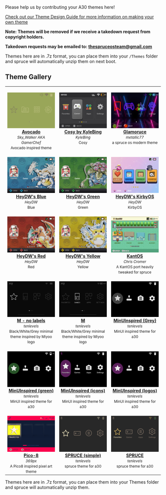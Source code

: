 Please help us by contributing your A30 themes here!


[Check out our Theme Design Guide for more information on making your own theme](https://github.com/spruceUI/spruceOS/wiki/09.-Theme-Design-guide)

**Note: Themes will be removed if we receive a takedown request from copyright holders.**

**Takedown requests may be emailed to: thespruceosteam@gmail.com**

Themes here are in .7z format, you can place them into your `/Themes` folder and spruce will automatically unzip them on next boot.


## Theme Gallery

<table align="center">
<tr>
<td align="center" valign="top" width="33.33%">
        <br/>
        <a href="https://raw.githubusercontent.com/spruceUI/Themes/main/PackedThemes/Avocado.7z">
        <img title="Avocado" width="200px" src="https://raw.githubusercontent.com/spruceUI/Themes/main/Themes/Avocado/preview.png" /><br/>
        <b>Avocado</b></a><br/>
        <small><i>Sky_Walker AKA GamerChef</i></small><br/>
        <small>Avocado inspired theme</small><br/>
        </td>
<td align="center" valign="top" width="33.33%">
        <br/>
        <a href="https://raw.githubusercontent.com/spruceUI/Themes/main/PackedThemes/Cosy%20by%20KyleBing.7z">
        <img title="Cosy by KyleBing" width="200px" src="https://raw.githubusercontent.com/spruceUI/Themes/main/Themes/Cosy%20by%20KyleBing/preview.png" /><br/>
        <b>Cosy by KyleBing</b></a><br/>
        <small><i>KyleBing</i></small><br/>
        <small>Cosy</small><br/>
        </td>
<td align="center" valign="top" width="33.33%">
        <br/>
        <a href="https://raw.githubusercontent.com/spruceUI/Themes/main/PackedThemes/Glamoruce.7z">
        <img title="Glamoruce" width="200px" src="https://raw.githubusercontent.com/spruceUI/Themes/main/Themes/Glamoruce/preview.png" /><br/>
        <b>Glamoruce</b></a><br/>
        <small><i>metallic77</i></small><br/>
        <small>a spruce os modern theme</small><br/>
        </td>
</tr>
<tr>
<td align="center" valign="top" width="33.33%">
        <br/>
        <a href="https://raw.githubusercontent.com/spruceUI/Themes/main/PackedThemes/HeyDW's%20Blue.7z">
        <img title="HeyDW's Blue" width="200px" src="https://raw.githubusercontent.com/spruceUI/Themes/main/Themes/HeyDW's%20Blue/preview.png" /><br/>
        <b>HeyDW's Blue</b></a><br/>
        <small><i>HeyDW</i></small><br/>
        <small>Blue</small><br/>
        </td>
<td align="center" valign="top" width="33.33%">
        <br/>
        <a href="https://raw.githubusercontent.com/spruceUI/Themes/main/PackedThemes/HeyDW's%20Green.7z">
        <img title="HeyDW's Green" width="200px" src="https://raw.githubusercontent.com/spruceUI/Themes/main/Themes/HeyDW's%20Green/preview.png" /><br/>
        <b>HeyDW's Green</b></a><br/>
        <small><i>HeyDW</i></small><br/>
        <small>Green</small><br/>
        </td>
<td align="center" valign="top" width="33.33%">
        <br/>
        <a href="https://raw.githubusercontent.com/spruceUI/Themes/main/PackedThemes/HeyDW's%20KirbyOS.7z">
        <img title="HeyDW's KirbyOS" width="200px" src="https://raw.githubusercontent.com/spruceUI/Themes/main/Themes/HeyDW's%20KirbyOS/preview.png" /><br/>
        <b>HeyDW's KirbyOS</b></a><br/>
        <small><i>HeyDW</i></small><br/>
        <small>KirbyOS</small><br/>
        </td>
</tr>
<tr>
<td align="center" valign="top" width="33.33%">
        <br/>
        <a href="https://raw.githubusercontent.com/spruceUI/Themes/main/PackedThemes/HeyDW's%20Red.7z">
        <img title="HeyDW's Red" width="200px" src="https://raw.githubusercontent.com/spruceUI/Themes/main/Themes/HeyDW's%20Red/preview.png" /><br/>
        <b>HeyDW's Red</b></a><br/>
        <small><i>HeyDW</i></small><br/>
        <small>Red</small><br/>
        </td>
<td align="center" valign="top" width="33.33%">
        <br/>
        <a href="https://raw.githubusercontent.com/spruceUI/Themes/main/PackedThemes/HeyDW's%20Yellow.7z">
        <img title="HeyDW's Yellow" width="200px" src="https://raw.githubusercontent.com/spruceUI/Themes/main/Themes/HeyDW's%20Yellow/preview.png" /><br/>
        <b>HeyDW's Yellow</b></a><br/>
        <small><i>HeyDW</i></small><br/>
        <small>Yellow</small><br/>
        </td>
<td align="center" valign="top" width="33.33%">
        <br/>
        <a href="https://raw.githubusercontent.com/spruceUI/Themes/main/PackedThemes/KantOS.7z">
        <img title="KantOS" width="200px" src="https://raw.githubusercontent.com/spruceUI/Themes/main/Themes/KantOS/preview.png" /><br/>
        <b>KantOS</b></a><br/>
        <small><i>Chris Cromer</i></small><br/>
        <small>A KantOS port heavily tweaked for spruce</small><br/>
        </td>
</tr>
<tr>
<td align="center" valign="top" width="33.33%">
        <br/>
        <a href="https://raw.githubusercontent.com/spruceUI/Themes/main/PackedThemes/M%20-%20no%20labels.7z">
        <img title="M - no labels" width="200px" src="https://raw.githubusercontent.com/spruceUI/Themes/main/Themes/M%20-%20no%20labels/preview.png" /><br/>
        <b>M - no labels</b></a><br/>
        <small><i>tenlevels</i></small><br/>
        <small>Black/White/Grey minimal theme inspired by Miyoo logo</small><br/>
        </td>
<td align="center" valign="top" width="33.33%">
        <br/>
        <a href="https://raw.githubusercontent.com/spruceUI/Themes/main/PackedThemes/M.7z">
        <img title="M" width="200px" src="https://raw.githubusercontent.com/spruceUI/Themes/main/Themes/M/preview.png" /><br/>
        <b>M</b></a><br/>
        <small><i>tenlevels</i></small><br/>
        <small>Black/White/Grey minimal theme inspired by Miyoo logo</small><br/>
        </td>
<td align="center" valign="top" width="33.33%">
        <br/>
        <a href="https://raw.githubusercontent.com/spruceUI/Themes/main/PackedThemes/MinUInspired%20(Grey).7z">
        <img title="MinUInspired (Grey)" width="200px" src="https://raw.githubusercontent.com/spruceUI/Themes/main/Themes/MinUInspired%20(Grey)/preview.png" /><br/>
        <b>MinUInspired (Grey)</b></a><br/>
        <small><i>tenlevels</i></small><br/>
        <small>MinUI inspired theme for a30</small><br/>
        </td>
</tr>
<tr>
<td align="center" valign="top" width="33.33%">
        <br/>
        <a href="https://raw.githubusercontent.com/spruceUI/Themes/main/PackedThemes/MinUInspired%20(green).7z">
        <img title="MinUInspired (green)" width="200px" src="https://raw.githubusercontent.com/spruceUI/Themes/main/Themes/MinUInspired%20(green)/preview.png" /><br/>
        <b>MinUInspired (green)</b></a><br/>
        <small><i>tenlevels</i></small><br/>
        <small>MinUI inspired theme for a30</small><br/>
        </td>
<td align="center" valign="top" width="33.33%">
        <br/>
        <a href="https://raw.githubusercontent.com/spruceUI/Themes/main/PackedThemes/MinUInspired%20(icons).7z">
        <img title="MinUInspired (icons)" width="200px" src="https://raw.githubusercontent.com/spruceUI/Themes/main/Themes/MinUInspired%20(icons)/preview.png" /><br/>
        <b>MinUInspired (icons)</b></a><br/>
        <small><i>tenlevels</i></small><br/>
        <small>MinUI inspired theme for a30</small><br/>
        </td>
<td align="center" valign="top" width="33.33%">
        <br/>
        <a href="https://raw.githubusercontent.com/spruceUI/Themes/main/PackedThemes/MinUInspired%20(logos).7z">
        <img title="MinUInspired (logos)" width="200px" src="https://raw.githubusercontent.com/spruceUI/Themes/main/Themes/MinUInspired%20(logos)/preview.png" /><br/>
        <b>MinUInspired (logos)</b></a><br/>
        <small><i>tenlevels</i></small><br/>
        <small>MinUI inspired theme for a30</small><br/>
        </td>
</tr>
<tr>
<td align="center" valign="top" width="33.33%">
        <br/>
        <a href="https://raw.githubusercontent.com/spruceUI/Themes/main/PackedThemes/Pico-8.7z">
        <img title="Pico-8" width="200px" src="https://raw.githubusercontent.com/spruceUI/Themes/main/Themes/Pico-8/preview.png" /><br/>
        <b>Pico-8</b></a><br/>
        <small><i>369px</i></small><br/>
        <small>A Pico8 inspired pixel art theme</small><br/>
        </td>
<td align="center" valign="top" width="33.33%">
        <br/>
        <a href="https://raw.githubusercontent.com/spruceUI/Themes/main/PackedThemes/SPRUCE%20(simple).7z">
        <img title="SPRUCE (simple)" width="200px" src="https://raw.githubusercontent.com/spruceUI/Themes/main/Themes/SPRUCE%20(simple)/preview.png" /><br/>
        <b>SPRUCE (simple)</b></a><br/>
        <small><i>tenlevels</i></small><br/>
        <small>spruce theme for a30</small><br/>
        </td>
<td align="center" valign="top" width="33.33%">
        <br/>
        <a href="https://raw.githubusercontent.com/spruceUI/Themes/main/PackedThemes/SPRUCE.7z">
        <img title="SPRUCE" width="200px" src="https://raw.githubusercontent.com/spruceUI/Themes/main/Themes/SPRUCE/preview.png" /><br/>
        <b>SPRUCE</b></a><br/>
        <small><i>tenlevels</i></small><br/>
        <small>spruce theme for a30</small><br/>
        </td>
</tr>
</table>

Themes here are in .7z format, you can place them into your Themes folder and spruce will automatically unzip them.
